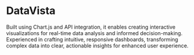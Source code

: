 # DataVista
Built using Chart.js and API integration, it enables creating interactive visualizations for real-time data analysis and informed decision-making.
Experienced in crafting intuitive, responsive dashboards, transforming complex data into clear, actionable insights for enhanced user experience.


